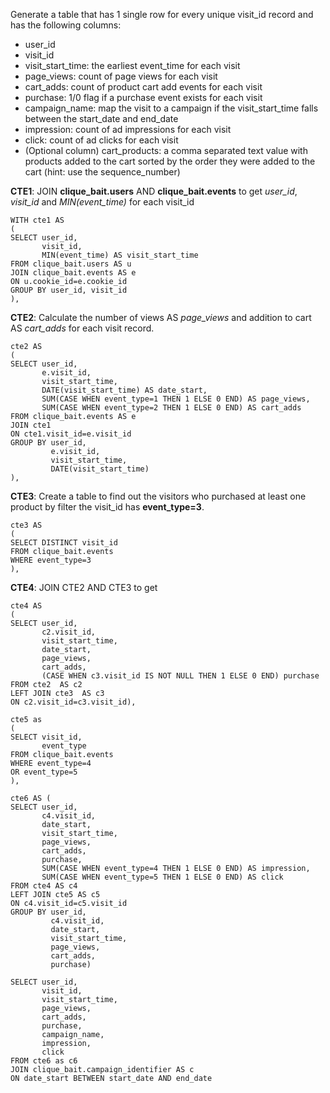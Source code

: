 Generate a table that has 1 single row for every unique visit_id record and has the following columns:

- user_id
- visit_id
- visit_start_time: the earliest event_time for each visit
- page_views: count of page views for each visit
- cart_adds: count of product cart add events for each visit
- purchase: 1/0 flag if a purchase event exists for each visit
- campaign_name: map the visit to a campaign if the visit_start_time falls between the start_date and end_date
- impression: count of ad impressions for each visit
- click: count of ad clicks for each visit
- (Optional column) cart_products: a comma separated text value with products added to the cart sorted by the order they were added to the cart (hint: use the sequence_number)

__CTE1__: JOIN __clique_bait.users__ AND __clique_bait.events__ to get _user_id_, _visit_id_ and _MIN(event_time)_ for each visit_id
```
WITH cte1 AS
(
SELECT user_id, 
       visit_id, 
       MIN(event_time) AS visit_start_time
FROM clique_bait.users AS u
JOIN clique_bait.events AS e
ON u.cookie_id=e.cookie_id
GROUP BY user_id, visit_id
),
```
__CTE2__: Calculate the number of views AS _page_views_ and addition to cart AS _cart_adds_ for each visit record.  
```
cte2 AS
(
SELECT user_id, 
       e.visit_id, 
       visit_start_time,
       DATE(visit_start_time) AS date_start, 
       SUM(CASE WHEN event_type=1 THEN 1 ELSE 0 END) AS page_views, 
       SUM(CASE WHEN event_type=2 THEN 1 ELSE 0 END) AS cart_adds
FROM clique_bait.events AS e
JOIN cte1
ON cte1.visit_id=e.visit_id
GROUP BY user_id, 
         e.visit_id, 
         visit_start_time,
         DATE(visit_start_time)
),
```
__CTE3__: Create a table to find out the visitors who purchased at least one product by filter the visit_id has __event_type=3__.
```
cte3 AS 
(
SELECT DISTINCT visit_id
FROM clique_bait.events
WHERE event_type=3
),
```
__CTE4__: JOIN CTE2 AND CTE3 to get 
```
cte4 AS
(                                   
SELECT user_id, 
       c2.visit_id, 
       visit_start_time, 
       date_start, 
       page_views, 
       cart_adds, 
       (CASE WHEN c3.visit_id IS NOT NULL THEN 1 ELSE 0 END) purchase
FROM cte2  AS c2                        
LEFT JOIN cte3  AS c3                   
ON c2.visit_id=c3.visit_id),
```
```
cte5 as 
(        
SELECT visit_id, 
       event_type
FROM clique_bait.events                                   
WHERE event_type=4 
OR event_type=5
),
```
```
cte6 AS (                                   
SELECT user_id, 
       c4.visit_id, 
       date_start, 
       visit_start_time, 
       page_views, 
       cart_adds, 
       purchase, 
       SUM(CASE WHEN event_type=4 THEN 1 ELSE 0 END) AS impression, 
       SUM(CASE WHEN event_type=5 THEN 1 ELSE 0 END) AS click
FROM cte4 AS c4
LEFT JOIN cte5 AS c5
ON c4.visit_id=c5.visit_id
GROUP BY user_id, 
         c4.visit_id, 
         date_start, 
         visit_start_time,
         page_views, 
         cart_adds, 
         purchase)
```
```
SELECT user_id, 
       visit_id, 
       visit_start_time, 
       page_views, 
       cart_adds, 
       purchase, 
       campaign_name, 
       impression, 
       click
FROM cte6 as c6                                   
JOIN clique_bait.campaign_identifier AS c                                 
ON date_start BETWEEN start_date AND end_date 
```



 
